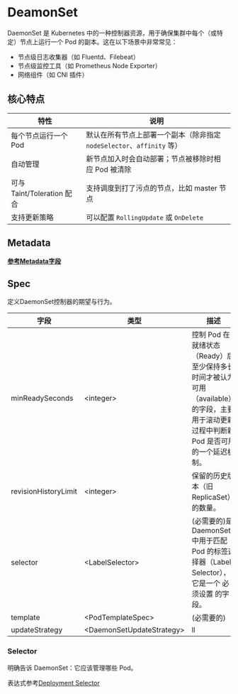 # DeamonSet

DaemonSet 是 Kubernetes 中的一种控制器资源，用于确保集群中每个（或特定）节点上运行一个 Pod 的副本。这在以下场景中非常常见：

- 节点级日志收集器（如 Fluentd、Filebeat）
- 节点级监控工具（如 Prometheus Node Exporter）
- 网络组件（如 CNI 插件）

## 核心特点

| 特性                     | 说明                                               |
| ---------------------- | ------------------------------------------------ |
| 每个节点运行一个 Pod           | 默认在所有节点上部署一个副本（除非指定 `nodeSelector`、`affinity` 等） |
| 自动管理                   | 新节点加入时会自动部署；节点被移除时相应 Pod 被清除                     |
| 可与 Taint/Toleration 配合 | 支持调度到打了污点的节点，比如 master 节点                        |
| 支持更新策略                 | 可以配置 `RollingUpdate` 或 `OnDelete`                |

## Metadata

**[参考Metadata字段](/kubernetes/PodFeilds.md#metadata)**

## Spec

定义DaemonSet控制器的期望与行为。

|字段|类型|描述|
|----|---|---|
|minReadySeconds|\<integer>|控制 Pod 在就绪状态（Ready）后至少保持多长时间才被认为可用（available） 的字段，主要用于滚动更新过程中判断新 Pod 是否可用的一个延迟机制。|
|revisionHistoryLimit|\<integer>|保留的历史版本（旧 ReplicaSet）的数量。|
|selector|\<LabelSelector>|(必需要的)是 DaemonSet 中用于匹配 Pod 的标签选择器（Label Selector），它是一个 必须设置 的字段。|
|template|\<PodTemplateSpec>|(必需要的)|
|updateStrategy|\<DaemonSetUpdateStrategy>|ll|

### Selector

明确告诉 DaemonSet：它应该管理哪些 Pod。

表达式参考[Deployment Selector](/kubernetes/Deployment.md#selector)